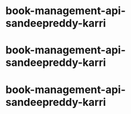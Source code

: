 # book-management-api-sandeepreddy-karri
# book-management-api-sandeepreddy-karri
# book-management-api-sandeepreddy-karri
